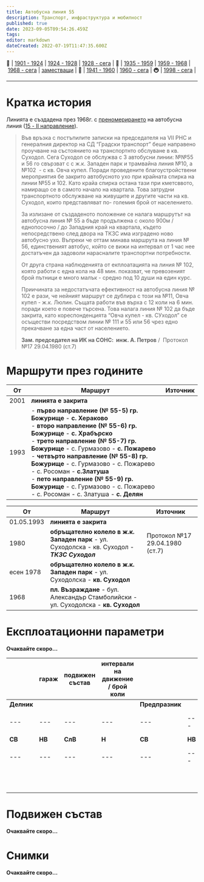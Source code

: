 ```yaml
---
title: Автобусна линия 55
description: Транспорт, инфраструктура и мобилност
published: true
date: 2023-09-05T09:54:26.459Z
tags: 
editor: markdown
dateCreated: 2022-07-19T11:47:35.600Z
---
```


🚋 | [1901 - 1924](/bg/public-transport/tram-routes-1901-1924) | [1924 - 1928](/bg/public-transport/tram-routes-1924-1928) | [1928 - сега](/bg/public-transport/tram-routes-1928-sega) | 🚌 | [1935 - 1959](/bg/public-transport/bus-routes-1935-1959) | [1959 - 1968](/bg/public-transport/bus-routes-1959-1968) | [1968 - сега](/bg/public-transport/bus-routes-1968-sega) | [заместващи](/bg/public-transport/bus-routes-replacement-services) | 🚎 | [1941 - 1960](/bg/public-transport/trolleybus-routes-1941-1960) | [1960 - сега](/bg/public-transport/trolleybus-routes-1960-sega) | 🚇 | [1998 - сега](/bg/public-transport/metro-routes) |

---

# Кратка история

Линията е създадена през 1968г. с [преномерирането](/bg/public-transport/line-renumbering) на автобусна линия ([15 - II направление](/bg/public-transport/bus-routes-1959-1968/15)).

> Във връзка с постъпилите записки на председателя на VII РНС и генералния директор на СД “Градски транспорт” беше направено проучване на състоянието на транспортнто обслуване в кв. Суходол. Сега Суходол се обслужва с 3 автобусни линии: №№55 и 56 го свързват с с ж.к. Западен парк и трамвайна линия №10, а №102  - с кв. Овча купел. Поради проведените благоустройствени мероприятия бе закрито автобусното ухо при крайната спирка на линии №55 и 102. Като крайа спирка остана тази при кметсввото, намиращо се в самото начало на квартала. Това затрудни транспортното обслужване на живущите и другите части на кв. Суходол, които представляват по- големия брой от населението.
> 
> За излизане от създаденото положение се налага маршрутът на автобусна линия № 55 а бъде продължена с около 900м / еднопосочно / до Западния край на квартала, където непосредствено след двора на ТКЗС има изградено ново автобусно ухо. Въпреки че оттам минава маршрута на линия № 56, единственият автобус, който се вижи на интервал от 1 час нее достатъчен да задоволи нарасналите транспортни потребности.
> 
> От друга страна наблюденията от екплоатацията на линия № 102, която работи с една кола на 48 мин. показват, че превозеният брой пътници е много малък - средно под 10 души на един курс. 
> 
> Приичината за недостатъчата ефективност на автобусна линия № 102 е рази, че нейният маршрут се дублира с този на №11, Овча купел - ж.к. Люлин. Същата работи във върха с 12 коли на 6 мин. поради което е повече търсена. Това налага линия № 102 да бъде закрита, като кореспонденцията “Овча купел - кв. СУходол” се осъществи посредством линии № 111 и 55 или 56 чрез едно прекачване за една част от населението. 
> 
> **Зам. председател на ИК на СОНС:  инж. А. Петров** /  Протокол №17 29.04.1980 (ст.7)

# Маршрути през годините

| От  | Маршрут | Източник |
| --- | --- | --- |
| 2001 | **линията е закрита** |     |
| 1993 | -   **първо направление (№ 55-5)** **гр. Божурище** - **с. Хераково**<br>-   **второ направление** **(№ 55-6)** **гр. Божурище** - **с. Храбърско**<br>-   **трето направление** **(№ 55-7)** **гр. Божурище** - с. Гурмазово - **с. Пожарево**<br>-   **четвърто направление** **(№ 55-8)** **гр. Божурище** - с. Гурмазово - с. Пожарево - с. Росоман - **с.Златуша**<br>-   **пето направление** **(№ 55-9)** **гр. Божурище** - с. Гурмазово - с. Пожарево - с. Росоман - с. Златуша - **с. Делян** |     |

| От  | Маршрут | Източник |
| --- | --- | --- |
| 01.05.1993 | **линията е закрита** |     |
| 1980 | **обръщателно колело в ж.к. Западен парк** - ул. Суходолска - кв. Суходол - ***ТКЗС Суходол*** | Протокол №17 29.04.1980 (ст.7) |
| есен 1978 | **обръщателно колело в ж.к. Западен парк** - ул. Суходолска - **кв. Суходол** |     |
| 1968 | **пл. Възраждане** - бул. Александър Стамболийски - ул. Суходолска - **кв. Суходол** |     |

# Експлоатационни параметри

**Очаквайте скоро…**

|     | гараж | подвижен  <br>състав | **интервали на движение / брой коли** |     |     |     |     |     |     |     |     |     |     |     |
| --- | --- | --- | --- | --- | --- | --- | --- | --- | --- | --- | --- | --- | --- | --- |
| **Делник** |     |     |     | **Предпразник** |     |     |     | **Празник** |     |     |     |
| --- | --- | --- | --- | --- | --- | --- | --- | --- | --- | --- | --- | --- | --- | --- |
| **СВ** | **НВ** | **СлВ** | **Н** | **СВ** | **НВ** | **СлВ** | **Н** | **СВ** | **НВ** | **СлВ** | **Н** |
| --- | --- | --- | --- | --- | --- | --- | --- | --- | --- | --- | --- | --- | --- | --- |
|     |     |     |     |     |     |     |     |     |     |     |     |     |     |     |
|     |     |     |     |     |     |     |     |     |     |     |     |
|     |     |     |     |     |     |     |     |     |     |     |     |     |     |     |
|     |     |     |     |     |     |     |     |     |     |     |     |
|     |     |     |     |     |     |     |     |     |     |     |     |     |     |     |
|     |     |     |     |     |     |     |     |     |     |     |     |
|     |     |     |     |     |     |     |     |     |     |     |     |     |     |     |
|     |     |     |     |     |     |     |     |     |     |     |     |
|     |     |     |     |     |     |     |     |     |     |     |     |     |     |     |
|     |     |     |     |     |     |     |     |     |     |     |     |

# **Подвижен състав**

**Очаквайте скоро…**

# Снимки

**Очаквайте скоро…**